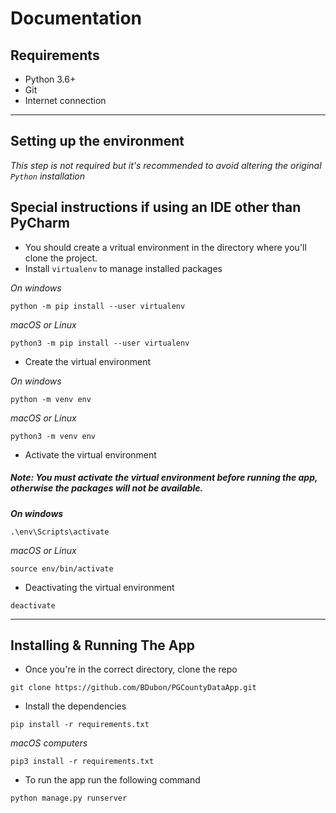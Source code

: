# Documentation

## Requirements
- Python 3.6+
- Git
- Internet connection

---

## Setting up the environment
*This step is not required but it's recommended to avoid altering the original `Python` installation*

## Special instructions if using an IDE other than PyCharm
- You should create a vritual environment in the directory where you'll clone the project. 
- Install `virtualenv` to manage installed packages

*On windows*
```
python -m pip install --user virtualenv
```
*macOS or Linux*
```
python3 -m pip install --user virtualenv
```
- Create the virtual environment

*On windows*
```
python -m venv env
```
*macOS or Linux*
```
python3 -m venv env
```

- Activate the virtual environment

##### *Note: You must activate the virtual environment before running the app, otherwise the packages will not be available.*

***On windows***
```
.\env\Scripts\activate
```
*macOS or Linux*
```
source env/bin/activate
```
- Deactivating the virtual environment
```
deactivate
```

---

## Installing & Running The App
- Once you're in the correct directory, clone the repo
```
git clone https://github.com/BDubon/PGCountyDataApp.git
```

- Install the dependencies
```
pip install -r requirements.txt
```
*macOS computers*
```
pip3 install -r requirements.txt
```

- To run the app run the following command
```
python manage.py runserver
```
